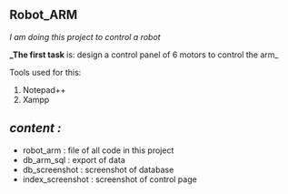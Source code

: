## **Robot_ARM**
_I am doing this project to control a robot_

**_The first task** is: design a control panel of 6 motors to control the arm_

Tools used for this:
1. Notepad++
2. Xampp


## _content :_

* robot_arm : file of all code in this project 
* db_arm_sql : export of data
* db_screenshot : screenshot of database 
* index_screenshot : screenshot of control page
